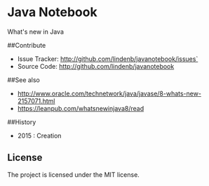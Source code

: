 # Java Notebook

What's new in Java

##Contribute

- Issue Tracker: http://github.com/lindenb/javanotebook/issues`
- Source Code: http://github.com/lindenb/javanotebook

##See also

* http://www.oracle.com/technetwork/java/javase/8-whats-new-2157071.html
* https://leanpub.com/whatsnewinjava8/read


##History

* 2015 : Creation

## License

The project is licensed under the MIT license.

